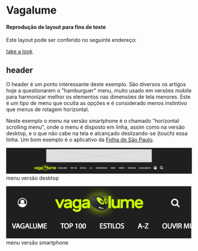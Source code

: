 # Vagalume

#### Reprodução de layout para fins de teste

Este layout pode ser conferido no seguinte endereço:

[take a look](http://takealook.com.br/)


## header

O header é um ponto interessante deste exemplo. São diversos os artigos hoje a questionarem o "hamburguer" menu, muito usado em versões mobile para harmonizar melhor os elementos nas dimensões de tela menores. Este é um tipo de menu que oculta as opções e é considerado menos instintivo que menus de rolagem horizontal.

Neste exemplo o menu na versão smartphone é o chamado "horizontal scrolling menu", onde o menu é disposto em linha, assim como na versão desktop, e o que não cabe na tela e alcançado deslizando-se (touch) essa linha. Um bom exemplo é o aplicativo da [Folha de São Paulo](http://www.folha.uol.com.br/).

![desktop menu](/readme-files/menu-desktop.png)
menu versão desktop

![desktop menu](/readme-files/menu-smart.png)
menu versão smartphone
